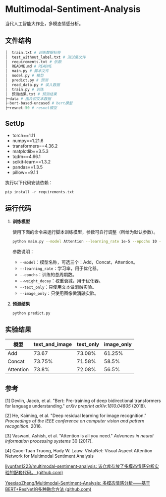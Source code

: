 # Multimodal-Sentiment-Analysis
 当代人工智能大作业，多模态情感分析。


## 文件结构

```python
│  train.txt # 训练数据标签
│  test_without_label.txt # 测试集文件
│  requirements.txt # 依赖
│  README.md # README
│  main.py # 脚本文件
│  model.py # 模型
│  predict.py # 预测
│  read_data.py # 读入数据
│  train.py # 训练
│  预测结果.txt # 预测结果  
├─data # 图片和文本数据
├─bert-based-uncased # bert模型
├─resnet-50 # resnet模型
```


## SetUp

- torch==1.11
- numpy==1.21.6
- transformers==4.36.2
- matplotlib==3.5.3
- tqdm==4.66.1
- scikit-learn==1.3.2
- pandas==1.3.5
- pillow==9.1.1


执行以下代码安装依赖：

```shell
pip install -r requirements.txt
```


## 运行代码

1. **训练模型**

    使用下面的命令来运行脚本训练模型，参数可自行调整（所给为默认参数）。

    ```sh
    python main.py --model Attention --learning_rate 1e-5 --epochs 10 --weight_decay 0.01 --text_only False --image_only False
    ```

    参数说明：

    
    *   `--model`：模型名称，可选三个：Add，Concat，Attention。
    *   `--learning_rate`：学习率，用于优化器。
    *   `--epochs`：训练的总周期数。
    *   `--weight_decay`：权重衰减，用于优化器。
    *   `--text_only`：只使用文本做消融实验。
    *   `--image_only`：只使用图像做消融实验。


2. **预测结果**

    ```shell
    python predict.py
    ```


## 实验结果

|  模型    |  text_and_image    |   text_only    |   image_only    |
| ---- | ---- | ---- | ---- |
|   Add   |  73.67    | 73.08%     |  61.25%    |
|  Concat    |    73.75%  |  71.58%    |    58.5%  |
|  Attention    |   73.8%   |   72.08%   |   56.5%   |



## 参考

[1] Devlin, Jacob, et al. "Bert: Pre-training of deep bidirectional transformers for language understanding." *arXiv preprint arXiv:1810.04805* (2018).

[2] He, Kaiming, et al. "Deep residual learning for image recognition." *Proceedings of the IEEE conference on computer vision and pattern recognition*. 2016.

[3] Vaswani, Ashish, et al. "Attention is all you need." *Advances in neural information processing systems* 30 (2017).

[4] Quoc-Tuan Truong, Hady W. Lauw. VistaNet: Visual Aspect Attention Network for Multimodal Sentiment Analysis

[liyunfan1223/multimodal-sentiment-analysis: 该仓库存放了多模态情感分析实验的配套代码。 (github.com)](https://github.com/liyunfan1223/multimodal-sentiment-analysis)

[YeexiaoZheng/Multimodal-Sentiment-Analysis: 多模态情感分析——基于BERT+ResNet的多种融合方法 (github.com)](https://github.com/YeexiaoZheng/Multimodal-Sentiment-Analysis)





